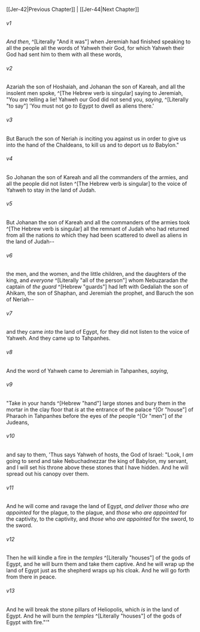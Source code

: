 ﻿---
aliases:
  - Jeremiah 43
---

[[Jer-42|Previous Chapter]] | [[Jer-44|Next Chapter]]

###### v1
_And then_, ^[Literally "And it was"] when Jeremiah had finished speaking to all the people all the words of Yahweh their God, for which Yahweh their God had sent him to them with all these words,

###### v2
Azariah the son of Hoshaiah, and Johanan the son of Kareah, and all the insolent men spoke, ^[The Hebrew verb is singular] saying to Jeremiah, "You _are_ telling a lie! Yahweh our God did not send you, _saying_, ^[Literally "to say"] 'You must not go _to_ Egypt to dwell as aliens there.'

###### v3
But Baruch the son of Neriah _is_ inciting you against us in order to give us into the hand of the Chaldeans, to kill us and to deport us _to_ Babylon."

###### v4
So Johanan the son of Kareah and all the commanders of the armies, and all the people did not listen ^[The Hebrew verb is singular] to the voice of Yahweh to stay in the land of Judah.

###### v5
But Johanan the son of Kareah and all the commanders of the armies took ^[The Hebrew verb is singular] all the remnant of Judah who had returned from all the nations _to_ which they had been scattered to dwell as aliens in the land of Judah--

###### v6
the men, and the women, and the little children, and the daughters of the king, and _everyone_ ^[Literally "all of the person"] whom Nebuzaradan _the_ captain of _the_ _guard_ ^[Hebrew "guards"] had left with Gedaliah the son of Ahikam, the son of Shaphan, and Jeremiah the prophet, and Baruch the son of Neriah--

###### v7
and they came _into_ the land of Egypt, for they did not listen to the voice of Yahweh. And they came up to Tahpanhes.

###### v8
And the word of Yahweh came to Jeremiah in Tahpanhes, _saying_,

###### v9
"Take in your hands ^[Hebrew "hand"] large stones and bury them in the mortar in the clay floor that _is_ at the entrance of the palace ^[Or "house"] of Pharaoh in Tahpanhes before the eyes of _the_ people ^[Or "men"] of _the_ Judeans,

###### v10
and say to them, 'Thus says Yahweh of hosts, the God of Israel: "Look, I _am_ going to send and take Nebuchadnezzar the king of Babylon, my servant, and I will set his throne above these stones that I have hidden. And he will spread out his canopy over them.

###### v11
And he will come and ravage the land of Egypt, _and deliver those_ who _are appointed_ for the plague, to the plague, and _those_ who _are appointed_ for the captivity, to the captivity, and _those_ who _are appointed_ for the sword, to the sword.

###### v12
Then he will kindle a fire in the _temples_ ^[Literally "houses"] of the gods of Egypt, and he will burn them and take them captive. And he will wrap up the land of Egypt just as the shepherd wraps up his cloak. And he will go forth from there in peace.

###### v13
And he will break the stone pillars of Heliopolis, which _is_ in the land of Egypt. And he will burn the _temples_ ^[Literally "houses"] of the gods of Egypt with fire."'"